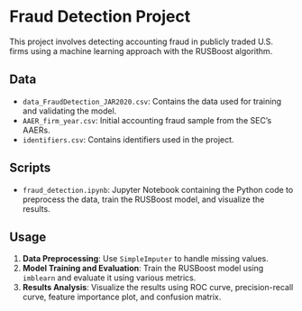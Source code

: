 # Fraud Detection Project

This project involves detecting accounting fraud in publicly traded U.S. firms using a machine learning approach with the RUSBoost algorithm.

## Data

- `data_FraudDetection_JAR2020.csv`: Contains the data used for training and validating the model.
- `AAER_firm_year.csv`: Initial accounting fraud sample from the SEC’s AAERs.
- `identifiers.csv`: Contains identifiers used in the project.

## Scripts

- `fraud_detection.ipynb`: Jupyter Notebook containing the Python code to preprocess the data, train the RUSBoost model, and visualize the results.

## Usage

1. **Data Preprocessing**: Use `SimpleImputer` to handle missing values.
2. **Model Training and Evaluation**: Train the RUSBoost model using `imblearn` and evaluate it using various metrics.
3. **Results Analysis**: Visualize the results using ROC curve, precision-recall curve, feature importance plot, and confusion matrix.

